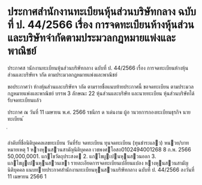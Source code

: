 
# ประกาศสำนักงานทะเบียนหุ้นส่วนบริษัทกลาง ฉบับที่ ป. 44/2566 เรื่อง การจดทะเบียนห้างหุ้นส่วนและบริษัทจำกัดตามประมวลกฎหมายแพ่งและพาณิชย์
      
      

      
      

  
 
 
ประกาศส านักงานทะเบียนหุ้นส่วนบริษัทกลาง 
ฉบับที่  ป.  44/2566 
เรื่อง   การจดทะเบียนห้างหุ้นส่วนและบริษัทจ ากัด 
ตามประมวลกฎหมายแพ่งและพาณิชย์ 
 
 
ขอประกาศว่า  ห้างหุ้นส่วนและบริษัทจ ากัด  ตามรายชื่อแนบท้ายประกาศนี้  ขอจดทะเบียน 
ตามประมวลกฎหมายแพ่งและพาณิชย์  บรรพ  3  ลักษณะ  22  หุ้นส่วนและบริษัท  และนายทะเบียน 
หุ้นส่วนบริษัทได้รับจดทะเบียนแล้ว 
 
ประกาศ  ณ  วันที่  11  เมษายน  พ.ศ.  2566 
รชนีกร  ด าเด่นงาม 
ผู้อ านวยการกองทะเบียนธุรกิจ 
นายทะเบียน 
้
 
่
 

ลําดับที่ชื่อนิติบุคคลเลขทะเบียน
วันที่รับ
 จดทะเบียน
ทุนจดทะเบียน
(ทุนชําระแลว)
หนวย/บาท
หมายเหตุ
1 หางหุนสวนสามัญนิติบุคคล เวชพงศโอสถ0102494001268 8 ก.พ. 2566  50,000,0001. แกไขวัตถุประสงค
2. แกไขผูเปนหุนสวนออก
3. แกไขผูเปนหุนสวนเขา
รายละเอียดการจดทะเบียนเปลี่ยนแปลง หางหุนสวนสามัญนิติบุคคล
แนบทายประกาศสํานักงานทะเบียนหุนสวนบริษัทกลาง ฉบับที่ ป. 44/2566 ลงวันที่ 11 เมษายน 2566
1
